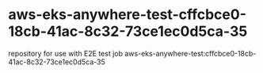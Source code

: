 # aws-eks-anywhere-test-cffcbce0-18cb-41ac-8c32-73ce1ec0d5ca-35
repository for use with E2E test job aws-eks-anywhere-test:cffcbce0-18cb-41ac-8c32-73ce1ec0d5ca-35
